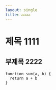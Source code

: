 ```yaml
---
layout: single
title: aaaa
---
```


# 제목 1111

## 부제목 2222

```
function sum(a, b) {
  return a + b
}
```
